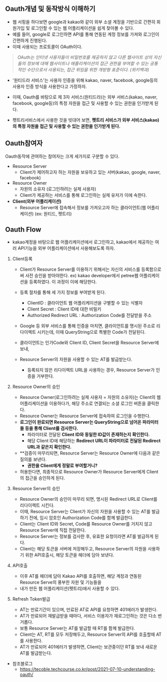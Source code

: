 ## Oauth개념 및 동작방식 이해하기
- 웹 서핑을 하다보면 google과 kakao와 같이 외부 소셜 계정을 기반으로 간편히 회원가입 및 로그인할 수 있는 웹 어플리케이션을 쉽게 찾아볼 수 있다.
- 예를 들어, google로 로그인하면 API를 통해 연동된 계정 정보를 가져와 로그인이 간편하게 진행된다.
- 이때 사용되는 프로토콜이 OAuth이다. 


> *OAuth는 인터넷 사용자들이 비밀번호를 제공하지 않고 다른 웹사이트 상의 자신들의 정보에 대해 웹사이트나 애플리케이션의 접근 권한을 부여할 수 있는 공통적인 수단으로서 사용되는, 접근 위임을 위한 개방형 표준이다. (위키백과)*

- '원티드라 서비스'는 사용자 인증을 위해 kakao, naver, facebook, google등의 사용자 인증 방식을 사용한다고 가정하자.
- 이때, Oauth를 바탕으로 제 3자 서비스(원티드라)는 외부 서비스(kakao, naver, facebook, google등)의 특정 자원을 접근 및 사용할 수 있는 권한을 인가받게 된다.

- 펫트리서비스에서 사용한 것을 빗대어 보면, **펫트리 서비스가 외부 서비스(kakao)의 특정 자원을 접근 및 사용할 수 있는 권한을 인가받게 된다.**

## Oauth참여자
Oauth동작에 관여하는 참여자는 크게 세가지로 구분할 수 있다.

- Resource Server
  - Client가 제어하고자 하는 자원을 보유하고 있는 서버(kakao, google, naver, facebook)
- Resource Owner 
  - 자원의 소유자 (로그인하려는 실제 사용자)
  - Client가 제공하는 서비스를 통해 로그인하는 실제 유저가 이에 속한다.
- **Client(외부 어플리케이션)**
  - Resource Server에 접속해서 정보를 가져오고자 하는 클라이언트(웹 어플리케이션) (ex: 원티드, 펫트리)

## Oauth Flow
- kakao계정을 바탕으로 웹 어플리케이션에서 로그인하고, kakao에서 제공하는 여러 API기능을 외부 어플리케이션에서 사용해보도록 하자.

1) Client등록

    - Client가 Resource Server를 이용하기 위해서는 자신의 서비스를 등록함으로써 사전 승인을 받아야한다. 
    ex) kakao developer에서 petree웹 어플리케이션을 등록하였다. 이 과정이 이에 해당한다.
    
    - 등록 절차를 통해 세 가지 정보를 부여받게 된다.
      - ClientID : 클라이언트 웹 어플리케이션을 구별할 수 있는 식별자
      - Client Secret : Client ID에 대한 비밀키
      - Authorized Redirect URL : Authorization Code를 전달받을 주소
    - Google 등 외부 서비스를 통해 인증을 마치면, 클라이언트를 명시된 주소로 리다이렉트 시키는데, 이때 QueryString으로 특별한 Code가 전달된다.
    - 클라이언트는 인가Code와 Client ID, Client Secret을 Resource Server에 보내,
    - Resource Server의 자원을 사용할 수 있는 AT를 발급받는다.
      - 등록되지 않은 리다이렉트 URL을 사용하는 경우, Resource Server가 인증을 거부한다.
2) Resource Owner의 승인
   - Resource Owner(로그인하려는 실제 사용자 = 자원의 소유자)는 Client의 웹 어플리케이션을 이용하다가, 해당 주소로 연결되는 소셜 로그인 버튼을 클릭한다.
   - Resource Owner는 Resource Server에 접속하여 로그인을 수행한다.
   - **로그인이 완료되면 Resource Server는 QueryString으로 넘어온 파라미터들 등을 통해 Client를 검사한다.**
     - 파라미터로 전달된 **Client ID와 동일한 ID값이 존재하는지 확인한다.**
     - 해당 Client ID에 해당하는 **Redirect URL이 파라미터로 전달된 Redirect URL과 같은지 확인한다.**
   - **검증이 마무리되면, Resource Server는 Resource Owner에 다음과 같은 질의를 보낸다.
     - **권한을 Client에게 정말로 부여할거니?**
   - 허용한다면, 최종적으로 Resource Owner가 Resource Server에게 Client의 접근을 승인하게 된다.
3) Resource Server의 승인
   - Resource Owner의 승인이 마무리 되면, 명시된 Redirect URL로 Client를 리다이렉트 시킨다.
   - 이때, Resource Server는 Client가 자신의 자원을 사용할 수 있는 AT를 발급하기 전에, 임시 암호인 Authorization Code를 함께 발급한다.
   - Client는 Client ID와 Secret, Code를 Resource Owner를 거치지 않고 Resource Server에 직접 전달한다.
   - Resource Server는 정보를 검사한 후, 유효한 요청이라면 AT를 발급하게 된다.
   - Client는 해당 토큰을 서버에 저장해두고, Resource Server의 자원을 사용하기 위한 API호출시, 해당 토큰을 헤더에 담아 보낸다.
4) API호출
   - 이후 AT를 헤더에 담아 Kakao API를 호출하면, 해당 계정과 연동된 Resource Serve의 풍부한 자원 및 기능들을
   - 내가 만든 웹 어플리케이션(펫트리)에서 사용할 수 있다.
5) Refresh Token발급
   - AT는 만료기간이 있으며, 만료된 AT로 API를 요청하면 401에러가 발생한다.
   - AT가 만료되어 재발급받을 때마다, 서비스 이용자가 재로그인하는 것은 다소 번거롭다.
   - 보통 Resource Server는 AT를 발급할 때 RT를 함께 발급한다.
   - Client는 AT, RT를 모두 저장해두고, Resource Server의 API를 호출할때 AT를 사용한다.
   - AT가 만료되어 401에러가 발생하면, Client는 보관중이던 RT를 보내 새로운 AT를 발급받는다.

- 참조블로그
    - https://tecoble.techcourse.co.kr/post/2021-07-10-understanding-oauth/